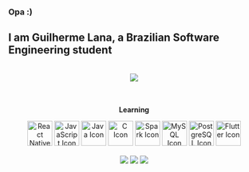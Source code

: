 ### Opa :)
## I am Guilherme Lana, a Brazilian Software Engineering student

<section>
   <br/>
   <div align="center">
      <img style="hight: 100%;" src="https://github-readme-stats.vercel.app/api?username=coderlan4z&show_icons=true&theme=tokyonight"/>
   </div>

   <br/>
</section>

<section>

<div align="center"><br>
         <b><p>Learning</p></b>
         <img style="height: 50px" alt="React Native Icon" src="https://cdn.jsdelivr.net/gh/devicons/devicon/icons/react/react-original.svg" />
         <img style="height: 50px" alt="JavaScript Icon" src="https://cdn.jsdelivr.net/gh/devicons/devicon/icons/javascript/javascript-original.svg" />
         <img style="height: 50px" alt="Java Icon" src="https://cdn.jsdelivr.net/gh/devicons/devicon/icons/java/java-original.svg" />
         <img style="height: 50px" alt="C Icon" src="https://cdn.jsdelivr.net/gh/devicons/devicon/icons/c/c-original.svg"/>
         <img style="height: 50px" alt="Spark Icon" src="https://cdn.jsdelivr.net/gh/devicons/devicon@latest/icons/apachespark/apachespark-original.svg" />   
         <img style="height: 50px" alt="MySQL Icon" src="https://cdn.jsdelivr.net/gh/devicons/devicon@latest/icons/mysql/mysql-original.svg" />
         <img style="height: 50px" alt="PostgreSQL Icon" src="https://cdn.jsdelivr.net/gh/devicons/devicon@latest/icons/postgresql/postgresql-original.svg" />
         <img style="height: 50px" alt="Flutter Icon" src="https://cdn.jsdelivr.net/gh/devicons/devicon@latest/icons/flutter/flutter-original.svg" />
   </div>
<div align="center"> 
   <br/>
  <a href="https://instagram.com/__guilhermelana" target="_blank"><img src="https://img.shields.io/badge/-Instagram-%23E4405F?style=for-the-badge&logo=instagram&logoColor=white" target="_blank"></a>
  <a href="https://www.linkedin.com/in/guilhermelana/" target="_blank"><img src="https://img.shields.io/badge/-LinkedIn-%230077B5?style=for-the-badge&logo=linkedin&logoColor=white" target="_blank"></a>
   <a href = "mailto:contato.guilhermelana@gmail.com"><img src="https://img.shields.io/badge/-Gmail-%23333?style=for-the-badge&logo=gmail&logoColor=white" target="_blank"></a>
